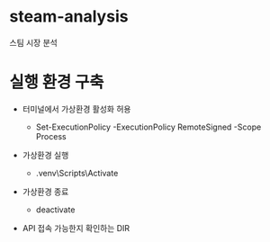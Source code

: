 # steam-analysis
스팀 시장 분석



# 실행 환경 구축
- 터미널에서 가상환경 활성화 허용
  - Set-ExecutionPolicy -ExecutionPolicy RemoteSigned -Scope Process

- 가상환경 실행
  - .venv\Scripts\Activate

- 가상환경 종료
  - deactivate


- API 접속 가능한지 확인하는 DIR
  